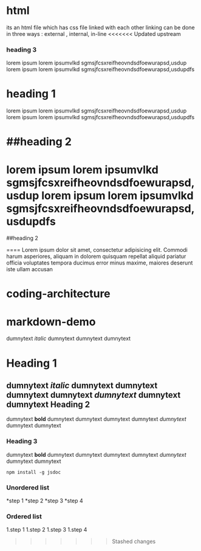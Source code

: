 # html
its an html file which has css file linked with each other
linking can be  done in three ways : external , internal, in-line
<<<<<<< Updated upstream
### heading 3

lorem ipsum lorem ipsumvlkd sgmsjfcsxreifheovndsdfoewurapsd,usdup
lorem ipsum lorem ipsumvlkd sgmsjfcsxreifheovndsdfoewurapsd,usdupdfs

heading 1
=====

lorem ipsum lorem ipsumvlkd sgmsjfcsxreifheovndsdfoewurapsd,usdup
lorem ipsum lorem ipsumvlkd sgmsjfcsxreifheovndsdfoewurapsd,usdupdfs

##heading 2
===

lorem ipsum lorem ipsumvlkd sgmsjfcsxreifheovndsdfoewurapsd,usdup
lorem ipsum lorem ipsumvlkd sgmsjfcsxreifheovndsdfoewurapsd,usdupdfs
=======


##heading 2

====
Lorem ipsum dolor sit amet, consectetur adipisicing elit. Commodi harum asperiores, aliquam in dolorem quisquam repellat aliquid pariatur officia voluptates tempora ducimus error minus maxime, maiores deserunt iste ullam accusan

# coding-architecture

# markdown-demo

dumnytext *italic* dumnytext dumnytext dumnytext

Heading 1
===========
dumnytext *italic* dumnytext dumnytext dumnytext dumnytext _dumnytext_ dumnytext dumnytext
Heading 2
--------
dumnytext **bold** dumnytext dumnytext dumnytext dumnytext _dumnytext_ dumnytext dumnytext


### Heading 3
dumnytext **bold** dumnytext dumnytext dumnytext dumnytext _dumnytext_ dumnytext dumnytext

```npm install -g jsdoc```

### Unordered list
*step 1
*step 2
*step 3
*step 4

### Ordered list
1.step 1
1.step 2
1.step 3
1.step 4
>>>>>>> Stashed changes
